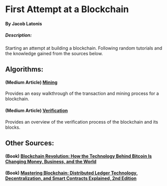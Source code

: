 # First Attempt at a Blockchain
#### By Jacob Latonis
##### Description:
Starting an attempt at building a blockchain. Following random tutorials and the knowledge gained from the sources below.

## Algorithms:
#### (Medium Article) [Mining](https://medium.com/coinmonks/how-a-miner-adds-transactions-to-the-blockchain-in-seven-steps-856053271476)
Provides an easy walkthrough of the transaction and mining process for a blockchain.

#### (Medium Article) [Verification](https://medium.com/@blairlmarshall/how-do-miners-validate-transactions-c01b05f36231)
Provides an overview of the verification process of the blockchain and its blocks.

## Other Sources:
#### (Book) [Blockchain Revolution: How the Technology Behind Bitcoin Is Changing Money, Business, and the World](http://blockchain-revolution.com)
#### (Book) [Mastering Blockchain: Distributed Ledger Technology, Decentralization, and Smart Contracts Explained, 2nd    Edition](https://books.google.com/books/about/Mastering_Blockchain.html?id=3ZlUDwAAQBAJ)
